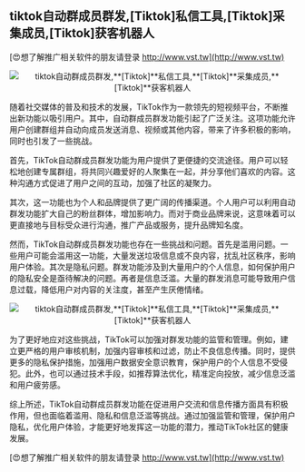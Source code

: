 ## **tiktok自动群成员群发,**[Tiktok]**私信工具,**[Tiktok]**采集成员,**[Tiktok]**获客机器人**

[😍想了解推广相关软件的朋友请登录 http://www.vst.tw](http://www.vst.tw)

 <center><img src="https://vst.tw/MP4/tuiguang/png/7.png" alt="tiktok自动群成员群发,**[Tiktok]**私信工具,**[Tiktok]**采集成员,**[Tiktok]**获客机器人"></center>

随着社交媒体的普及和技术的发展，TikTok作为一款领先的短视频平台，不断推出新功能以吸引用户。其中，自动群成员群发功能引起了广泛关注。这项功能允许用户创建群组并自动向成员发送消息、视频或其他内容，带来了许多积极的影响，同时也引发了一些挑战。

首先，TikTok自动群成员群发功能为用户提供了更便捷的交流途径。用户可以轻松地创建专属群组，将共同兴趣爱好的人聚集在一起，并分享他们喜欢的内容。这种沟通方式促进了用户之间的互动，加强了社区的凝聚力。

其次，这一功能也为个人和品牌提供了更广阔的传播渠道。个人用户可以利用自动群发功能扩大自己的粉丝群体，增加影响力。而对于商业品牌来说，这意味着可以更直接地与目标受众进行沟通，推广产品或服务，提升品牌知名度。

然而，TikTok自动群成员群发功能也存在一些挑战和问题。首先是滥用问题。一些用户可能会滥用这一功能，大量发送垃圾信息或不良内容，扰乱社区秩序，影响用户体验。其次是隐私问题。群发功能涉及到大量用户的个人信息，如何保护用户的隐私安全是亟待解决的问题。再者是信息泛滥。大量的群发消息可能导致用户信息过载，降低用户对内容的关注度，甚至产生厌倦情绪。

 <center><img src="https://vst.tw/MP4/tuiguang/png/2.png" alt="tiktok自动群成员群发,**[Tiktok]**私信工具,**[Tiktok]**采集成员,**[Tiktok]**获客机器人"></center>

为了更好地应对这些挑战，TikTok可以加强对群发功能的监管和管理。例如，建立更严格的用户审核机制，加强内容审核和过滤，防止不良信息传播。同时，提供更多的隐私保护措施，加强用户数据安全意识教育，保护用户的个人信息不受侵犯。此外，也可以通过技术手段，如推荐算法优化，精准定向投放，减少信息泛滥和用户疲劳感。

综上所述，TikTok自动群成员群发功能在促进用户交流和信息传播方面具有积极作用，但也面临着滥用、隐私和信息泛滥等挑战。通过加强监管和管理，保护用户隐私，优化用户体验，才能更好地发挥这一功能的潜力，推动TikTok社区的健康发展。

[😍想了解推广相关软件的朋友请登录 http://www.vst.tw](http://www.vst.tw)



